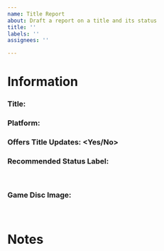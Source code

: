 ```yaml
---
name: Title Report
about: Draft a report on a title and its status
title: ''
labels: ''
assignees: ''

---
```


<!-- Please use the game's name for issue Title -->
# Information

<!-- Make sure to include things like 'Game of the Year Edition', if applicable -->
<!-- And also make note if the software version listed in your system menu is not 1.0.0 (or similar) -->
### Title: 
### Platform: 
### Offers Title Updates: <Yes/No>
### Recommended Status Label: <!-- See https://github.com/MotoLegacy/PatchChecker-List/labels -->

<br>

<!-- Just to verify your title report was accurate and you aren't reporting a digital title by some mistake. Required. -->
### Game Disc Image:

<br>

# Notes
<!-- This is probably where you want to mention if the game has DLC or if it has improved performance on patches etc. -->
